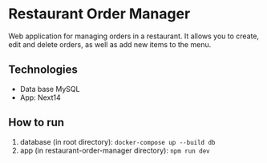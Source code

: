 # Restaurant Order Manager
Web application for managing orders in a restaurant.
It allows you to create, edit and delete orders, as well as add new items to the menu.

## Technologies
- Data base MySQL
- App: Next14

## How to run
1. database (in root directory): `docker-compose up --build db`
2. app (in restaurant-order-manager directory): `npm run dev`